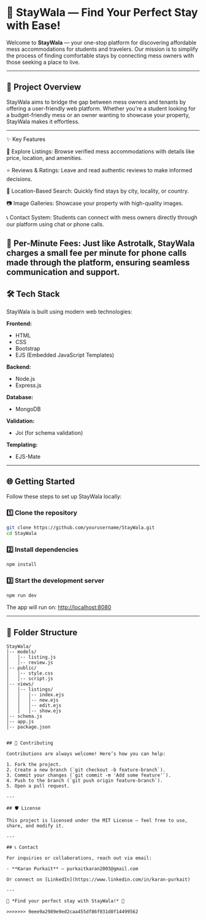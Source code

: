
# 🌟 StayWala — Find Your Perfect Stay with Ease!

Welcome to **StayWala** — your one-stop platform for discovering affordable mess accommodations for students and travelers. Our mission is to simplify the process of finding comfortable stays by connecting mess owners with those seeking a place to live.

---

## 🚀 Project Overview

StayWala aims to bridge the gap between mess owners and tenants by offering a user-friendly web platform. Whether you're a student looking for a budget-friendly mess or an owner wanting to showcase your property, StayWala makes it effortless.

---

✨ Key Features

🏡 Explore Listings: Browse verified mess accommodations with details like price, location, and amenities.

⭐ Reviews & Ratings: Leave and read authentic reviews to make informed decisions.

📍 Location-Based Search: Quickly find stays by city, locality, or country.

📷 Image Galleries: Showcase your property with high-quality images.

📞 Contact System: Students can connect with mess owners directly through our platform using chat or phone calls.

💸 Per-Minute Fees: Just like Astrotalk, StayWala charges a small fee per minute for phone calls made through the platform, ensuring seamless communication and support.
---

## 🛠️ Tech Stack

StayWala is built using modern web technologies:

**Frontend:**
- HTML
- CSS
- Bootstrap
- EJS (Embedded JavaScript Templates)

**Backend:**
- Node.js
- Express.js

**Database:**
- MongoDB

**Validation:**
- Joi (for schema validation)

**Templating:**
- EJS-Mate

---

## 🌐 Getting Started

Follow these steps to set up StayWala locally:

### 1️⃣ **Clone the repository**

```bash
git clone https://github.com/yourusername/StayWala.git
cd StayWala
```

### 2️⃣ **Install dependencies**

```bash
npm install
```

### 3️⃣ **Start the development server**

```bash
npm run dev
```

The app will run on: [http://localhost:8080](http://localhost:8080)

---

## 📁 Folder Structure

```
StayWala/
│-- models/
│   │-- listing.js
│   │-- review.js
│-- public/
│   │-- style.css
│   │-- script.js
│-- views/
│   │-- listings/
│   │   │-- index.ejs
│   │   │-- new.ejs
│   │   │-- edit.ejs
│   │   │-- show.ejs
│-- schema.js
│-- app.js
│-- package.json


## 🤝 Contributing

Contributions are always welcome! Here’s how you can help:

1. Fork the project.
2. Create a new branch (`git checkout -b feature-branch`).
3. Commit your changes (`git commit -m 'Add some feature'`).
4. Push to the branch (`git push origin feature-branch`).
5. Open a pull request.

---

## 🛡️ License

This project is licensed under the MIT License — feel free to use, share, and modify it.

---

## 📞 Contact

For inquiries or collaborations, reach out via email:

- **Karan Purkait** — purkaitkaran2003@gmail.com

Or connect on [LinkedIn](https://www.linkedin.com/in/karan-purkait)

---

🌟 *Find your perfect stay with StayWala!* 🌟

>>>>>>> 9eee9a2989e9ed2caa455df86f031d0f14499562
